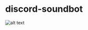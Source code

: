 # discord-soundbot
![alt text](https://preview.redd.it/ft2yb2doz2721.jpg?auto=webp&s=194e6721ec05473a56f6a3503c64091b6615ca90)
